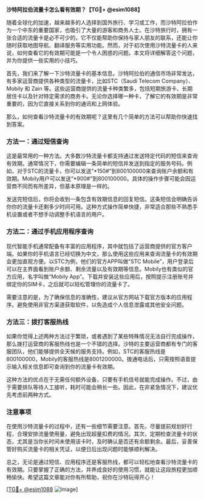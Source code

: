 **沙特阿拉伯流量卡怎么看有效期？【TG💪+ @esim1088】**

随着全球化的加速，越来越多的人选择到国外旅行、学习或工作，而沙特阿拉伯作为一个中东的重要国家，也吸引了大量的游客和商务人士。在沙特旅行时，拥有一张合适的流量卡是必不可少的，它不仅能帮助你保持与家人朋友的联系，还能让你随时获取地图导航、翻译服务等实用功能。然而，对于初次使用沙特流量卡的人来说，如何查看它的有效期可能是一个令人困惑的问题。本文将详细解答这个问题，并为你提供一些实用的小技巧。

首先，我们来了解一下沙特流量卡的基本信息。沙特阿拉伯的通信市场非常发达，有多家运营商提供各种类型的流量卡，比如STC（Saudi Telecom Company）、Mobily 和 Zain 等。这些运营商提供的流量卡种类繁多，包括短期旅游卡、长期居住卡以及针对特定需求的商务卡。无论你选择哪一种卡，了解它的有效期是非常重要的，因为它直接关系到你的通讯和上网体验。

那么，如何查看沙特流量卡的有效期呢？这里有几个简单的方法可以帮助你快速找到答案。

### 方法一：通过短信查询

这是最常用的一种方法。大多数沙特流量卡都支持通过发送特定代码的短信来查询有效期。通常情况下，你需要编辑一条简单的短信并发送到指定的服务号码。例如，对于STC的流量卡，你可以发送“*150#”到800100000来查询账户余额和有效期。Mobily用户可以发送“*900#”到800100000。具体的操作步骤可能会因运营商不同而有所差异，但基本原理是一样的。

发送完短信后，你将会收到一条包含有效期信息的回复短信。这条短信会明确告诉你你的流量卡还剩多少时间可用。这种方式操作简单快捷，非常适合那些不熟悉手机设置或者不想手动调整手机语言的用户。

### 方法二：通过手机应用程序查询

现代智能手机通常配备有丰富的应用程序，其中就包括了运营商提供的官方客户端。如果你的手机语言已经切换为中文，那么使用这些应用来查询流量卡的有效期会更加直观方便。以STC为例，他们的官方APP叫做“STC Mobile”，用户登录后可以在主界面看到账户余额、剩余流量以及有效期等信息。Mobily也有类似的官方应用，名字叫做“Mobily App”。下载并安装这些应用后，按照提示注册账号并绑定你的SIM卡，之后就可以轻松管理你的流量卡了。

需要注意的是，为了确保信息的准确性，建议从官方网站下载官方版本的应用程序。避免使用非官方渠道获取软件，以免造成个人信息泄露或其他安全问题。

### 方法三：拨打客服热线

如果你觉得上述两种方法过于繁琐，或者遇到了某些特殊情况无法自行完成操作，那么拨打运营商的客服热线也是一个不错的选择。沙特的主要运营商都有专门的客服团队，他们能够提供全天候的服务支持。例如，STC的客服热线是800100000，Mobily的客服热线是8001200000。拨通电话后，只需按照语音提示输入相关信息即可查询到你的流量卡有效期。

这种方法的优点在于无需任何额外设备，只要有手机信号就能完成操作。不过，由于需要排队等待人工接听，耗时可能会稍长一些。因此，在非紧急情况下，建议优先考虑前两种方式。

### 注意事项

在使用沙特流量卡的过程中，还有一些细节需要注意。首先，尽量提前规划好行程，合理安排流量使用量，避免出现超量扣费的情况。其次，定期检查流量卡的状态，尤其是当你长时间未使用该卡时，及时确认是否还有余额剩余。最后，妥善保管好购买流量卡的相关凭证，以便日后出现问题时能够顺利解决。

总之，无论是通过短信、应用程序还是客服热线，都可以轻松地查看沙特流量卡的有效期。只要掌握了正确的方法，并养成良好的使用习惯，就能让这段旅程更加顺畅愉快。希望这篇文章能对你有所帮助，祝你在沙特玩得开心！

[[TG💪+ @esim1088](https://t.me/s/esim1088) ![Image](https://i.postimg.cc/4NQfJmqS/Snipaste-2025-05-13-00-14-12.png)]